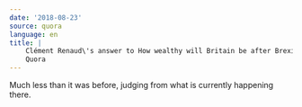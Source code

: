 ```yaml
---
date: '2018-08-23'
source: quora
language: en
title: |
    Clément Renaud\'s answer to How wealthy will Britain be after Brexit? -
    Quora
---
```


Much less than it was before, judging from what is currently happening
there.
